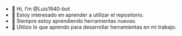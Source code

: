 - 👋 Hi, I’m @Luis1940-bot
- 👀 Estoy interesado en aprender a utilizar el repositorio.
- 🌱 Siempre estoy aprendiendo herramientas nuevas.
- 💞️ Utilizo lo que aprendo para desarrollar herramientas en mi trabajo.

<!---
Luis1940-bot/Luis1940-bot is a ✨ special ✨ repository because its `README.md` (this file) appears on your GitHub profile.
You can click the Preview link to take a look at your changes.
--->
